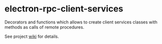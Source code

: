 # electron-rpc-client-services

Decorators and functions which allows to create client services classes with methods as calls of remote procedures.

See project [wiki](https://alexandersychev.github.io/electron-rpc-wiki/#/api/electron-rpc-client-services) for details.
